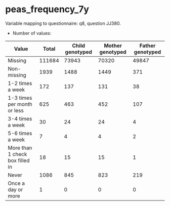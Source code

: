 # peas_frequency_7y
Variable mapping to questionnaire: q8, question JJ380.
- Number of values:

| Value | Total | Child genotyped | Mother genotyped | Father genotyped |
| ----- | ----- | --------------- | ---------------- | ---------------- |
| Missing | 111684 | 73943 | 70320 | 49847 |
| Non-missing | 1939 | 1488 | 1449 | 371 |
| 1-2 times a week | 172 | 137 | 131 |38 |
| 1-3 times per month or less | 625 | 463 | 452 |107 |
| 3-4 times a week | 30 | 24 | 24 |4 |
| 5-6 times a week | 7 | 4 | 4 |2 |
| More than 1 check box filled in | 18 | 15 | 15 |1 |
| Never | 1086 | 845 | 823 |219 |
| Once a day or more | 1 | 0 | 0 |0 |



